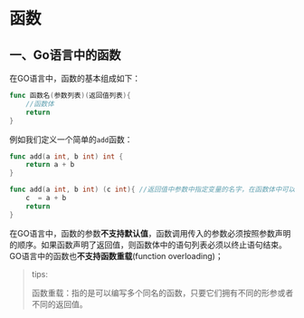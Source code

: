 # 函数




<extoc></extoc>

## 一、Go语言中的函数

在GO语言中，函数的基本组成如下：

```go
func 函数名(参数列表)(返回值列表){
    //函数体
    return
}
```

例如我们定义一个简单的`add`函数：

```go
func add(a int, b int) int {
    return a + b
}

func add(a int, b int) (c int){ //返回值中参数中指定变量的名字，在函数体中可以直接使用
	c  = a + b
	return 
}
```

在GO语言中，函数的参数**不支持默认值**，函数调用传入的参数必须按照参数声明的顺序。如果函数声明了返回值，则函数体中的语句列表必须以终止语句结束。GO语言中的函数也**不支持函数重载**(function overloading)；

> tips:
>
> 函数重载：指的是可以编写多个同名的函数，只要它们拥有不同的形参或者不同的返回值。

